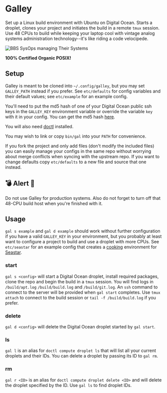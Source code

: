 # Galley 

Set up a Linux build environment with Ubuntu on Digital Ocean. Starts a
droplet, clones your project and initiates the build in a remote `tmux`
session. Use 48 CPUs to build while keeping your laptop cool with vintage
analog systems administration technology--it's like riding a code velocipede.

![BBS SysOps managing Their
Systems](https://pinecab.com/assets/images/velocipede.jpg "Is this
a kubernetes?")

__100% Certified Organic POSIX!__

## Setup

Galley is meant to be cloned into `~/.config/galley`, but you may set
`GALLEY_PATH` instead if you prefer. See `etc/defaults` for config variables
and their default values; see `etc/example` for an example config.

You'll need to put the md5 hash of one of your Digital Ocean public ssh keys in
the `GALLEY_KEY` environment variable or override the variable `key` with it in
your config. You can get the md5 hash
[here](https://cloud.digitalocean.com/account/security).

You will also need
[doctl](https://docs.digitalocean.com/reference/doctl/how-to/install)
installed.

You may wish to link or copy `bin/gal` into your `PATH` for convenience.

If you fork the project and only add files (don't modify the included files)
you can easily manage your configs in the same repo without worrying about
merge conflicts when syncing with the upstream repo. If you want to change
defaults copy `etc/defaults` to a new file and source that one instead.

## 💣 Alert 🚨

Do not use Galley for production systems. Also do not forget to
turn off that 48-CPU build host when you're finished with it.

## Usage

`gal s example` and `gal d example` should work without further configuration
if you have a valid `GALLEY_KEY` in your environment, but you probably at least
want to configure a project to build and use a droplet with more CPUs. See
`etc/seastar` for an example config that creates a
[cooking](https://github.com/scylladb/seastar/blob/master/HACKING.md)
environment for [Seastar](https://github.com/scylladb/seastar).

### start

`gal s <config>` will start a Digital Ocean droplet, install required packages,
clone the repo and begin the build in a `tmux` session. You will find logs in
`/build/apt.log` `/build/build.log` and `/build/git.log`. An `ssh` command to
connect to the server will be provided when `gal start` completes. Use `tmux
attach` to connect to the build session or `tail -f /build/build.log` if you
prefer.

### delete

`gal d <config>` will delete the Digital Ocean droplet started by `gal start`.

### ls

`gal l` is an alias for `doctl compute droplet ls` that will list all your
current droplets and their IDs. You can delete a droplet by passing its
ID to `gal rm`.

### rm

`gal r <ID>` is an alias for `doctl compute droplet delete <ID>` and will
delete the droplet specified by the ID. Use `gal ls` to find droplet IDs.
